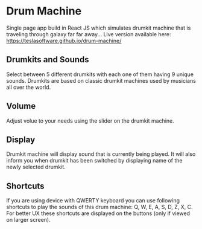 # Drum Machine
Single page app build in React JS which simulates drumkit machine that is traveling through galaxy far far away...
Live version available here: https://teslasoftware.github.io/drum-machine/

## Drumkits and Sounds
Select between 5 different drumkits with each one of them having 9 unique sounds. Drumkits are based on classic drumkit machines used by musicians all over the world. 

## Volume
Adjust volue to your needs using the slider on the drumkit machine.

## Display
Drumkit machine will display sound that is currently being played. It will also inform you when drumkit has been switched by displaying name of the newly selected drumkit.

## Shortcuts
If you are using device with QWERTY keyboard you can use following shortcuts to play the sounds of this drum machine: Q, W, E, A, S, D, Z, X, C.
For better UX these shortcuts are displayed on the buttons (only if viewed on larger screen).
